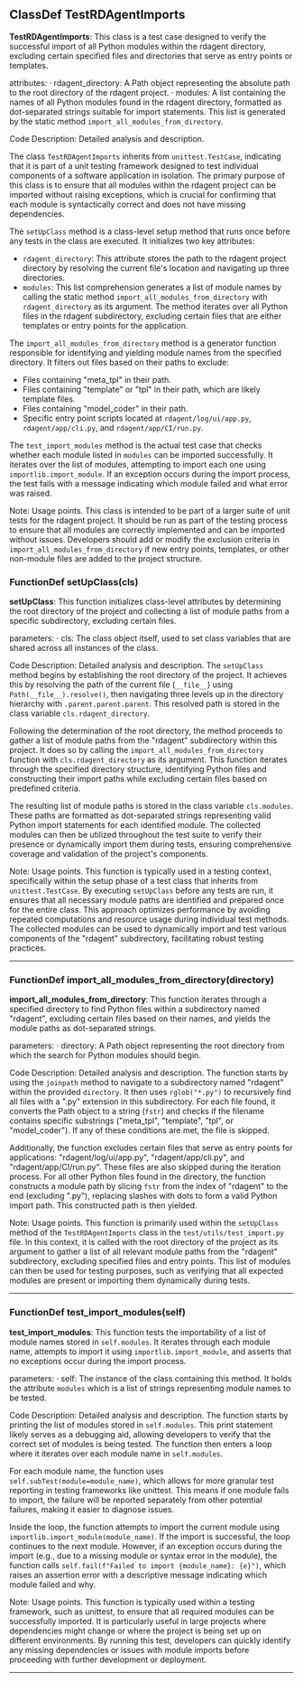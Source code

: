 ## ClassDef TestRDAgentImports
**TestRDAgentImports**: This class is a test case designed to verify the successful import of all Python modules within the rdagent directory, excluding certain specified files and directories that serve as entry points or templates.

attributes:
· rdagent_directory: A Path object representing the absolute path to the root directory of the rdagent project.
· modules: A list containing the names of all Python modules found in the rdagent directory, formatted as dot-separated strings suitable for import statements. This list is generated by the static method `import_all_modules_from_directory`.

Code Description: Detailed analysis and description.

The class `TestRDAgentImports` inherits from `unittest.TestCase`, indicating that it is part of a unit testing framework designed to test individual components of a software application in isolation. The primary purpose of this class is to ensure that all modules within the rdagent project can be imported without raising exceptions, which is crucial for confirming that each module is syntactically correct and does not have missing dependencies.

The `setUpClass` method is a class-level setup method that runs once before any tests in the class are executed. It initializes two key attributes:
- `rdagent_directory`: This attribute stores the path to the rdagent project directory by resolving the current file's location and navigating up three directories.
- `modules`: This list comprehension generates a list of module names by calling the static method `import_all_modules_from_directory` with `rdagent_directory` as its argument. The method iterates over all Python files in the rdagent subdirectory, excluding certain files that are either templates or entry points for the application.

The `import_all_modules_from_directory` method is a generator function responsible for identifying and yielding module names from the specified directory. It filters out files based on their paths to exclude:
- Files containing "meta_tpl" in their path.
- Files containing "template" or "tpl" in their path, which are likely template files.
- Files containing "model_coder" in their path.
- Specific entry point scripts located at `rdagent/log/ui/app.py`, `rdagent/app/cli.py`, and `rdagent/app/CI/run.py`.

The `test_import_modules` method is the actual test case that checks whether each module listed in `modules` can be imported successfully. It iterates over the list of modules, attempting to import each one using `importlib.import_module`. If an exception occurs during the import process, the test fails with a message indicating which module failed and what error was raised.

Note: Usage points.
This class is intended to be part of a larger suite of unit tests for the rdagent project. It should be run as part of the testing process to ensure that all modules are correctly implemented and can be imported without issues. Developers should add or modify the exclusion criteria in `import_all_modules_from_directory` if new entry points, templates, or other non-module files are added to the project structure.
### FunctionDef setUpClass(cls)
**setUpClass**: This function initializes class-level attributes by determining the root directory of the project and collecting a list of module paths from a specific subdirectory, excluding certain files.

parameters:
· cls: The class object itself, used to set class variables that are shared across all instances of the class.

Code Description: Detailed analysis and description.
The `setUpClass` method begins by establishing the root directory of the project. It achieves this by resolving the path of the current file (`__file__`) using `Path(__file__).resolve()`, then navigating three levels up in the directory hierarchy with `.parent.parent.parent`. This resolved path is stored in the class variable `cls.rdagent_directory`.

Following the determination of the root directory, the method proceeds to gather a list of module paths from the "rdagent" subdirectory within this project. It does so by calling the `import_all_modules_from_directory` function with `cls.rdagent_directory` as its argument. This function iterates through the specified directory structure, identifying Python files and constructing their import paths while excluding certain files based on predefined criteria.

The resulting list of module paths is stored in the class variable `cls.modules`. These paths are formatted as dot-separated strings representing valid Python import statements for each identified module. The collected modules can then be utilized throughout the test suite to verify their presence or dynamically import them during tests, ensuring comprehensive coverage and validation of the project's components.

Note: Usage points.
This function is typically used in a testing context, specifically within the setup phase of a test class that inherits from `unittest.TestCase`. By executing `setUpClass` before any tests are run, it ensures that all necessary module paths are identified and prepared once for the entire class. This approach optimizes performance by avoiding repeated computations and resource usage during individual test methods. The collected modules can be used to dynamically import and test various components of the "rdagent" subdirectory, facilitating robust testing practices.
***
### FunctionDef import_all_modules_from_directory(directory)
**import_all_modules_from_directory**: This function iterates through a specified directory to find Python files within a subdirectory named "rdagent", excluding certain files based on their names, and yields the module paths as dot-separated strings.

parameters:
· directory: A Path object representing the root directory from which the search for Python modules should begin.

Code Description: Detailed analysis and description.
The function starts by using the `joinpath` method to navigate to a subdirectory named "rdagent" within the provided `directory`. It then uses `rglob("*.py")` to recursively find all files with a ".py" extension in this subdirectory. For each file found, it converts the Path object to a string (`fstr`) and checks if the filename contains specific substrings ("meta_tpl", "template", "tpl", or "model_coder"). If any of these conditions are met, the file is skipped.

Additionally, the function excludes certain files that serve as entry points for applications: "rdagent/log/ui/app.py", "rdagent/app/cli.py", and "rdagent/app/CI/run.py". These files are also skipped during the iteration process. For all other Python files found in the directory, the function constructs a module path by slicing `fstr` from the index of "rdagent" to the end (excluding ".py"), replacing slashes with dots to form a valid Python import path. This constructed path is then yielded.

Note: Usage points.
This function is primarily used within the `setUpClass` method of the `TestRDAgentImports` class in the `test/utils/test_import.py` file. In this context, it is called with the root directory of the project as its argument to gather a list of all relevant module paths from the "rdagent" subdirectory, excluding specified files and entry points. This list of modules can then be used for testing purposes, such as verifying that all expected modules are present or importing them dynamically during tests.
***
### FunctionDef test_import_modules(self)
**test_import_modules**: This function tests the importability of a list of module names stored in `self.modules`. It iterates through each module name, attempts to import it using `importlib.import_module`, and asserts that no exceptions occur during the import process.

parameters:
· self: The instance of the class containing this method. It holds the attribute `modules` which is a list of strings representing module names to be tested.

Code Description: Detailed analysis and description.
The function starts by printing the list of modules stored in `self.modules`. This print statement likely serves as a debugging aid, allowing developers to verify that the correct set of modules is being tested. The function then enters a loop where it iterates over each module name in `self.modules`.

For each module name, the function uses `self.subTest(module=module_name)`, which allows for more granular test reporting in testing frameworks like unittest. This means if one module fails to import, the failure will be reported separately from other potential failures, making it easier to diagnose issues.

Inside the loop, the function attempts to import the current module using `importlib.import_module(module_name)`. If the import is successful, the loop continues to the next module. However, if an exception occurs during the import (e.g., due to a missing module or syntax error in the module), the function calls `self.fail(f"Failed to import {module_name}: {e}")`, which raises an assertion error with a descriptive message indicating which module failed and why.

Note: Usage points.
This function is typically used within a testing framework, such as unittest, to ensure that all required modules can be successfully imported. It is particularly useful in large projects where dependencies might change or where the project is being set up on different environments. By running this test, developers can quickly identify any missing dependencies or issues with module imports before proceeding with further development or deployment.
***
